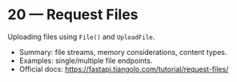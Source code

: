 # 20 — Request Files

Uploading files using `File()` and `UploadFile`.

- Summary: file streams, memory considerations, content types.
- Examples: single/multiple file endpoints.
- Official docs: https://fastapi.tiangolo.com/tutorial/request-files/

